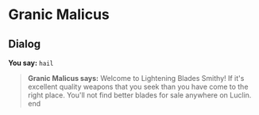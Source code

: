 # Granic Malicus
## Dialog

**You say:** `hail`



>**Granic Malicus says:** Welcome to Lightening Blades Smithy! If it's excellent quality weapons that you seek than you have come to the right place. You'll not find better blades for sale anywhere on Luclin.
end
